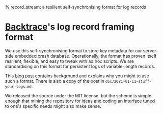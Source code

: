 % record_stream: a resilient self-synchronising format for log records

[Backtrace](https://www.backtrace.io)'s log record framing format
=================================================================

We use this self-synchronising format to store key metadata for our
server-side embedded crash database.  Operationally, the format has
proven itself resilient, flexible, and easy to tweak with ad hoc
scripts.  We are standardising on this format for persistent logs of
variable-length records.

This [blog post](https://engineering.backtrace.io/2021-01-11-stuff-your-logs/)
contains background and explains why you might to use such a format.
There is also a copy of the post in `doc/2021-01-11-stuff-your-logs.md`.

We released the source under the MIT license, but the scheme is simple
enough that mining the repository for ideas and coding an interface
tuned to one's specific needs might also make sense.
